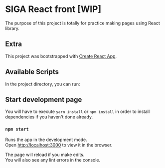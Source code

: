 # SIGA React front [WIP]

The purpose of this project is totally for practice making pages using React library.

## Extra

This project was bootstrapped with [Create React App](https://github.com/facebook/create-react-app).

## Available Scripts

In the project directory, you can run:

## Start development page

You will have to execute `yarn install` or `npm install` in order to install dependencies if you haven't done already.

### `npm start`

Runs the app in the development mode.<br>
Open [http://localhost:3000](http://localhost:3000) to view it in the browser.

The page will reload if you make edits.<br>
You will also see any lint errors in the console.
